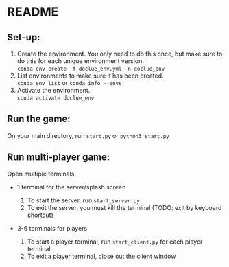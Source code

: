 # README

## Set-up:
1. Create the environment. You only need to do this once, but make sure to do this for each unique environment version. \
  `conda env create -f doclue_env.yml -n doclue_env`
2. List environments to make sure it has been created. \
  `conda env list` or `conda info --envs` 
3. Activate the environment. \
  `conda activate doclue_env`

## Run the game:
On your main directory, run `start.py` or `python3 start.py`

## Run multi-player game:
Open multiple terminals
- 1 terminal for the server/splash screen
  1. To start the server, run
  `start_server.py`
  2. To exit the server, you must kill the terminal (TODO: exit by keyboard shortcut)
  
- 3-6 terminals for players
  1. To start a player terminal, run `start_client.py` for each player terminal
  2. To exit a player terminal, close out the client window
